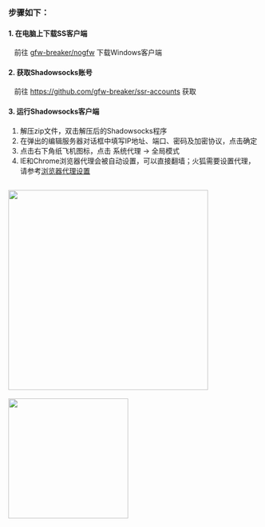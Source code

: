 ### 步骤如下：

#### 1. 在电脑上下载SS客户端
&nbsp;&nbsp; 前往 [gfw-breaker/nogfw](https://github.com/gfw-breaker/nogfw/blob/master/README.md) 下载Windows客户端

#### 2. 获取Shadowsocks账号
&nbsp;&nbsp; 前往 https://github.com/gfw-breaker/ssr-accounts 获取

#### 3. 运行Shadowsocks客户端
1. 解压zip文件，双击解压后的Shadowsocks程序
2. 在弹出的编辑服务器对话框中填写IP地址、端口、密码及加密协议，点击确定
3. 点击右下角纸飞机图标，点击 系统代理 -> 全局模式 <br/>
4. IE和Chrome浏览器代理会被自动设置，可以直接翻墙；火狐需要设置代理，请参考[浏览器代理设置](https://github.com/gfw-breaker/guides/wiki/%E6%B5%8F%E8%A7%88%E5%99%A8%E4%BB%A3%E7%90%86%E8%AE%BE%E7%BD%AE)<br/>

[<img src="../blob/master/resources/windows/ss_01.PNG?raw=true" width="400px"/>](../blob/master/resources/windows/ss_01.PNG?raw=true) 
--
[<img src="../blob/master/resources/windows/ss_02.PNG?raw=true" width="240px"/>](../blob/master/resources/windows/ss_02.PNG?raw=true) 
